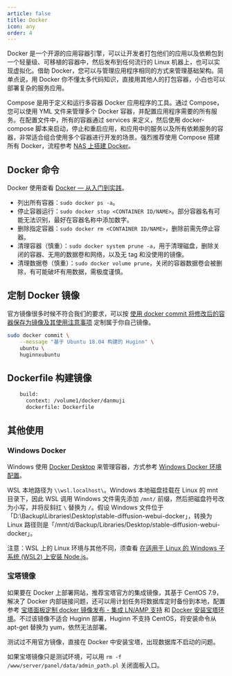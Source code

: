 ```yaml
---
article: false
title: Docker
icon: any
order: 4
---
```


Docker 是一个开源的应用容器引擎，可以让开发者打包他们的应用以及依赖包到一个轻量级、可移植的容器中，然后发布到任何流行的 Linux 机器上，也可以实现虚拟化。借助 Docker，您可以与管理应用程序相同的方式来管理基础架构。简单点说，用 Docker 你不懂太多代码知识，直接用其他人的打包容器，小白也可以部署复杂的服务应用。

Compose 是用于定义和运行多容器 Docker 应用程序的工具。通过 Compose，您可以使用 YML 文件来管理多个 Docker 容器，并配置应用程序需要的所有服务。在配置文件中，所有的容器通过 services 来定义，然后使用 docker-compose 脚本来启动，停止和重启应用，和应用中的服务以及所有依赖服务的容器，非常适合组合使用多个容器进行开发的场景。强烈推荐使用 Compose 搭建所有 Docker，流程参考 [NAS 上搭建 Docker](../services/NAS.html#nas-docker)。

## Docker 命令

Docker 使用查看 [Docker — 从入门到实践](https://yeasy.gitbook.io/docker_practice/introduction/what)。

- 列出所有容器：`sudo docker ps -a`。
- 停止容器运行：`sudo docker stop <CONTAINER ID/NAME>`。部分容器名有可能无法识别，最好在容器名称中添加数字。
- 删除指定容器：`sudo docker rm <CONTAINER ID/NAME>`，删除前需先停止容器。
- 清理容器（慎重）：`sudo docker system prune -a`，用于清理磁盘，删除关闭的容器、无用的数据卷和网络，以及无 tag 和没使用的镜像。
- 清理数据卷（慎重）：`sudo docker volume prune`，关闭的容器数据卷会被删除，有可能破坏有用数据，需极度谨慎。

## 定制 Docker 镜像

官方镜像很多时候不符合我们的要求，可以按 [使用 docker commit 将修改后的容器保存为镜像及其使用注意事项](https://blog.csdn.net/a772304419/article/details/123199579) 定制属于你自己镜像。

```bash
sudo docker commit \
    --message "基于 Ubuntu 18.04 构建的 Huginn" \
    ubuntu \
    huginnxubuntu
```

## Dockerfile 构建镜像

```bash
    build:
      context: /volume1/docker/danmuji
      dockerfile: Dockerfile
```

## 其他使用

### Windows Docker

Windows 使用 [Docker Desktop](https://www.runoob.com/docker/windows-docker-install.html) 来管理容器，方式参考 [Windows Docker 环境配置](https://newzone.top/posts/2022-09-05-stable_diffusion_ai_painting.html#docker-环境配置)。

WSL 本地路径为 `\\wsl.localhost\`。Windows 本地磁盘挂载在 Linux 的 mnt 目录下，因此 WSL 调用 Windows 文件需先添加 `/mnt/` 前缀，然后把磁盘符号改为小写，并将反斜扛 `\` 替换为 `/`。假设 Windows 文件位于「D:\Backup\Libraries\Desktop\stable-diffusion-webui-docker」，转换为 Linux 路径则是「/mnt/d/Backup/Libraries/Desktop/stable-diffusion-webui-docker」。

注意：WSL 上的 Linux 环境与其他不同，须查看 [在适用于 Linux 的 Windows 子系统 (WSL2) 上安装 Node.js](https://learn.microsoft.com/zh-cn/windows/dev-environment/javascript/nodejs-on-wsl)。

### 宝塔镜像

如果要在 Docker 上部署网站，推荐宝塔官方的集成镜像，其基于 CentOS 7.9，解决了 Docker 内部链接问题，还可以用计划任务将数据库定时备份到本地，配置参考 [宝塔面板定制 docker 镜像发布 - 集成 LN/AMP 支持](https://www.bt.cn/bbs/thread-79499-1-1.html) 和  [Docker 安装宝塔环境](http://blog.huangyuqiang.cn/index.php/2022/11/02/docker%E5%AE%89%E8%A3%85%E5%AE%9D%E5%A1%94%E7%8E%AF%E5%A2%83/)。不过该镜像不适合 Huginn 部署，Huginn 不支持 CentOS，将安装命令从 apt-get 替换为 yum，依然无法部署。

测试过不用官方镜像，直接在 Docker 中安装宝塔，出现数据库不启动的问题。

如果宝塔镜像只是测试环境，可以用 `rm -f /www/server/panel/data/admin_path.pl` 关闭面板入口。